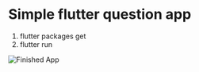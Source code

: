 # Simple flutter question app

1. flutter packages get
2. flutter run

![Finished App](https://github.com/londonappbrewery/Images/blob/master/Destini.gif)

